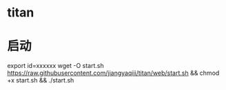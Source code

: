 # titan

# 启动
export id=xxxxxx
wget -O start.sh https://raw.githubusercontent.com/jiangyaqiii/titan/web/start.sh && chmod +x start.sh && ./start.sh
